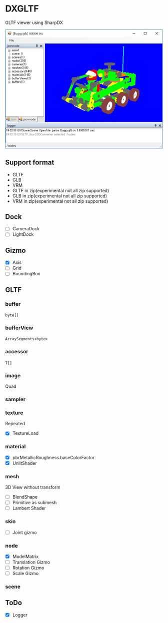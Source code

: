 # DXGLTF

GLTF viewer using SharpDX

![ss](ss.jpg)

## Support format

* GLTF
* GLB
* VRM
* GLTF in zip(experimental not all zip supported)
* GLB in zip(experimental not all zip supported)
* VRM in zip(experimental not all zip supported)

## Dock
* [ ] CameraDock
* [ ] LightDock

## Gizmo
* [x] Axis
* [ ] Grid
* [ ] BoundingBox

## GLTF

### buffer
`byte[]`

### bufferView
`ArraySegments<byte>`

### accessor
`T[]`

### image
Quad

### sampler

### texture
Repeated
* [x] TextureLoad

### material
* [x] pbrMetallicRoughness.baseColorFactor
* [x] UnlitShader

### mesh
3D View without transform
* [ ] BlendShape
* [ ] Primitive as submesh
* [ ] Lambert Shader

### skin
* [ ] Joint gizmo

### node
* [x] ModelMatrix
* [ ] Translation Gizmo
* [ ] Rotation Gizmo
* [ ] Scale Gizmo

### scene

## ToDo

* [x] Logger

